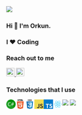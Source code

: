 <img src="https://media1.giphy.com/media/du3J3cXyzhj75IOgvA/giphy.gif?cid=ecf05e47j4tt9z58gihc3bvjpg5j7c4og2eoa9n49ncoa0so&rid=giphy.gif&ct=g">

### Hi 👋 I'm Orkun.
### I :heart: Coding


### Reach out to me
[<img height="22" width="22" src="https://unpkg.com/simple-icons@v7/icons/twitter.svg" />
][twitter]
[<img height="22" width="22" src="https://unpkg.com/simple-icons@v7/icons/linkedin.svg" />
][linkedin]
<br>

### Technologies that I use
<img src="https://raw.githubusercontent.com/github/explore/80688e429a7d4ef2fca1e82350fe8e3517d3494d/topics/csharp/csharp.png" width=25 height=25 align="left">
<img src="https://raw.githubusercontent.com/github/explore/80688e429a7d4ef2fca1e82350fe8e3517d3494d/topics/html/html.png" width=25 height=25 align="left">
<img src="https://raw.githubusercontent.com/github/explore/80688e429a7d4ef2fca1e82350fe8e3517d3494d/topics/css/css.png" width=25 height=25 align="left">
<img src="https://raw.githubusercontent.com/github/explore/80688e429a7d4ef2fca1e82350fe8e3517d3494d/topics/javascript/javascript.png" width=25 height=25 align="left">
<img src="https://raw.githubusercontent.com/github/explore/80688e429a7d4ef2fca1e82350fe8e3517d3494d/topics/typescript/typescript.png" width=25 height=25 align="left">
<img src="https://raw.githubusercontent.com/github/explore/80688e429a7d4ef2fca1e82350fe8e3517d3494d/topics/react/react.png" width=25 height=25 align="left">
<img src="https://github-readme-stats.vercel.app/api?username=Orkunnnn&show_icons=true&count_private=true&theme=dracula">
<img src="https://github-readme-stats.vercel.app/api/top-langs/?username=Orkunnnn&hide=Java">

[twitter]:https://twitter.com/KonakOrkun
[linkedin]:https://www.linkedin.com/in/orkunkonak/
<!--
**Orkunnnn/Orkunnnn** is a ✨ _special_ ✨ repository because its `README.md` (this file) appears on your GitHub profile.

Here are some ideas to get you started:

- 🔭 I’m currently working on ...
- 🌱 I’m currently learning ...
- 👯 I’m looking to collaborate on ...
- 🤔 I’m looking for help with ...
- 💬 Ask me about ...
- 📫 How to reach me: ...
- 😄 Pronouns: ...
- ⚡ Fun fact: ...
-->
